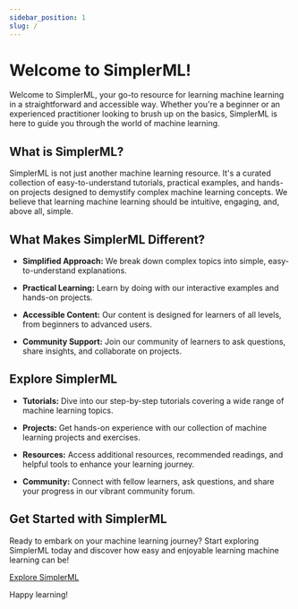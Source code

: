 ```yaml
---
sidebar_position: 1
slug: /
---
```


# Welcome to SimplerML!

Welcome to SimplerML, your go-to resource for learning machine learning in a straightforward and accessible way. Whether you're a beginner or an experienced practitioner looking to brush up on the basics, SimplerML is here to guide you through the world of machine learning.

## What is SimplerML?

SimplerML is not just another machine learning resource. It's a curated collection of easy-to-understand tutorials, practical examples, and hands-on projects designed to demystify complex machine learning concepts. We believe that learning machine learning should be intuitive, engaging, and, above all, simple.

## What Makes SimplerML Different?

- **Simplified Approach:** We break down complex topics into simple, easy-to-understand explanations.

- **Practical Learning:** Learn by doing with our interactive examples and hands-on projects.

- **Accessible Content:** Our content is designed for learners of all levels, from beginners to advanced users.

- **Community Support:** Join our community of learners to ask questions, share insights, and collaborate on projects.

## Explore SimplerML

- **Tutorials:** Dive into our step-by-step tutorials covering a wide range of machine learning topics.

- **Projects:** Get hands-on experience with our collection of machine learning projects and exercises.

- **Resources:** Access additional resources, recommended readings, and helpful tools to enhance your learning journey.

- **Community:** Connect with fellow learners, ask questions, and share your progress in our vibrant community forum.

## Get Started with SimplerML

Ready to embark on your machine learning journey? Start exploring SimplerML today and discover how easy and enjoyable learning machine learning can be!

[Explore SimplerML](#) <!-- Replace '#' with your site's actual URL -->

Happy learning!


